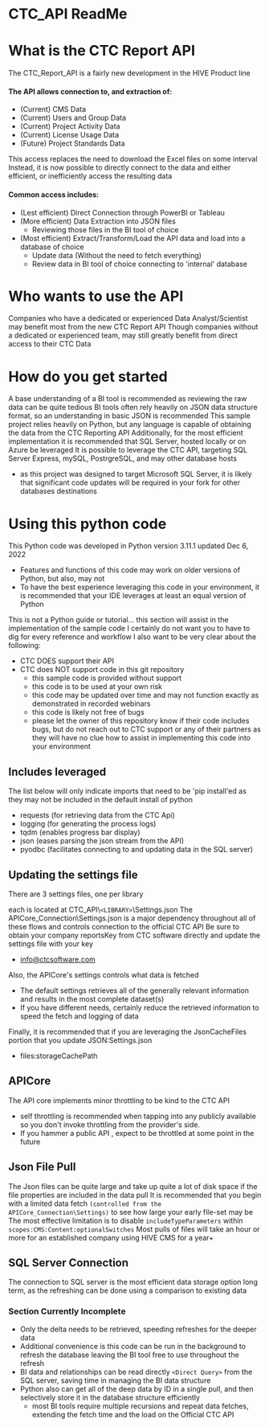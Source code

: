 # CTC_API ReadMe

# What is the CTC Report API

The CTC_Report_API is a fairly new development in the HIVE Product line

#### The API allows connection to, and extraction of:

- (Current) CMS Data
- (Current) Users and Group Data
- (Current) Project Activity Data
- (Current) License Usage Data
- (Future) Project Standards Data

This access replaces the need to download the Excel files on some interval
Instead, it is now possible to directly connect to the data and either efficient, or inefficiently access the resulting data

#### Common access includes:

- (Lest efficient) Direct Connection through PowerBI or Tableau
- (More efficient) Data Extraction into JSON files
  - Reviewing those files in the BI tool of choice
- (Most efficient) Extract/Transform/Load the API data and load into a database of choice
  - Update data (Without the need to fetch everything)
  - Review data in BI tool of choice connecting to 'internal' database

# Who wants to use the API

Companies who have a dedicated or experienced Data Analyst/Scientist may benefit most from the new CTC Report API
Though companies without a dedicated or experienced team, may still greatly benefit from direct access to their CTC Data

# How do you get started

A base understanding of a BI tool is recommended as reviewing the raw data can be quite tedious
BI tools often rely heavily on JSON data structure format, so an understanding in basic JSON is recommended
This sample project relies heavily on Python, but any language is capable of obtaining the data from the CTC Reporting API
Additionally, for the most efficient implementation it is recommended that SQL Server, hosted locally or on Azure be leveraged
It is possible to leverage the CTC API, targeting SQL Server Express, mySQL, PostrgreSQL, and may other database hosts

- as this project was designed to target Microsoft SQL Server, it is likely that significant code updates will be required in your fork for other databases destinations

# Using this python code

This Python code was developed in Python version 3.11.1 updated Dec 6, 2022

- Features and functions of this code may work on older versions of Python, but also, may not
- To have the best experience leveraging this code in your environment, it is recommended that your IDE leverages at least an equal version of Python

This is not a Python guide or tutorial... this section will assist in the implementation of the sample code
I certainly do not want you to have to dig for every reference and workflow
I also want to be very clear about the following:

- CTC DOES support their API
- CTC does NOT support code in this git repository
  - this sample code is provided without support
  - this code is to be used at your own risk
  - this code may be updated over time and may not function exactly as demonstrated in recorded webinars
  - this code is likely not free of bugs
  - please let the owner of this repository know if their code includes bugs, but do not reach out to CTC support or any of their partners as they will have no clue how to assist in implementing this code into your environment

## Includes leveraged

The list below will only indicate imports that need to be 'pip install'ed as they may not be included in the default install of python

- requests (for retrieving data from the CTC Api)
- logging (for generating the process logs)
- tqdm (enables progress bar display)
- json (eases parsing the json stream from the API)
- pyodbc (facilitates connecting to and updating data in the SQL server)

## Updating the settings file

There are 3 settings files, one per library

each is located at CTC_API\\`<LIBRARY>`\Settings.json
The APICore_Connection\Settings.json is a major dependency throughout all of these flows and controls connection to the official CTC API
Be sure to obtain your company reportsKey from CTC software directly and update the settings file with your key

- info@ctcsoftware.com

Also, the APICore's settings controls what data is fetched

- The default settings retrieves all of the generally relevant information and results in the most complete dataset(s)
- If you have different needs, certainly reduce the retrieved information to speed the fetch and logging of data

Finally, it is recommended that if you are leveraging the JsonCacheFiles portion that you update JSON\:Settings.json

- files:storageCachePath

## APICore

The API core implements minor throttling to be kind to the CTC API

- self throttling is recommended when tapping into any publicly available so you don't invoke throttling from the provider's side.
- If you hammer a public API , expect to be throttled at some point in the future

## Json File Pull

The Json files can be quite large and take up quite a lot of disk space if the file properties are included in the data pull
It is recommended that you begin with a limited data fetch `(controlled from the APICore_Connection\Settings)` to see how large your early file-set may be
The most effective limitation is to disable `includeTypeParameters` within `scopes:CMS:Content:optionalSwitches`
Most pulls of files will take an hour or more for an established company using HIVE CMS for a year+

## SQL Server Connection

The connection to SQL server is the most efficient data storage option long term, as the refreshing can be done using a comparison to existing data
### Section Currently Incomplete
- Only the delta needs to be retrieved, speeding refreshes for the deeper data
- Additional convenience is this code can be run in the background to refresh the database leaving the BI tool free to use throughout the refresh
- BI data and relationships can be read directly `<Direct Query>` from the SQL server, saving time in managing the BI data structure
- Python also can get all of the deep data by ID in a single pull, and then selectively store it in the database structure efficiently
  - most BI tools require multiple recursions and repeat data fetches, extending the fetch time and the load on the Official CTC API
